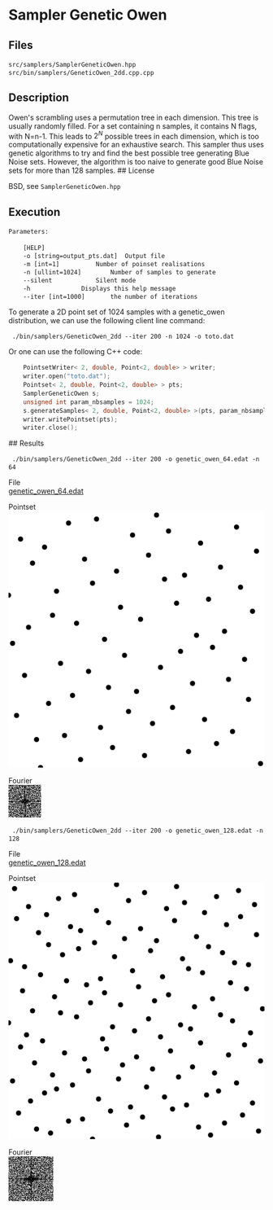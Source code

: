 # Sampler Genetic Owen


## Files

    src/samplers/SamplerGeneticOwen.hpp  
    src/bin/samplers/GeneticOwen_2dd.cpp.cpp

## Description


Owen's scrambling uses a permutation tree in each dimension. This tree is usually randomly filled. For a set containing n samples, it contains N flags, with N=n-1. This leads to $2^N$ possible trees in each dimension, which is too computationally expensive for an exhaustive search. This sampler thus uses genetic algorithms to try and find the best possible tree generating Blue Noise sets. However, the algorithm is too naive to generate good Blue Noise sets for more than 128 samples.
## License

BSD, see `SamplerGeneticOwen.hpp`

## Execution

```
Parameters:  

	[HELP]
	-o [string=output_pts.dat]	Output file
	-m [int=1]			Number of poinset realisations
	-n [ullint=1024]		Number of samples to generate
	--silent 			Silent mode
	-h 				Displays this help message
	--iter [int=1000]		the number of iterations
```			

To generate a 2D point set of 1024 samples with a genetic_owen distribution, we can use the following client line command:

     ./bin/samplers/GeneticOwen_2dd --iter 200 -n 1024 -o toto.dat

Or one can use the following C++ code:

```	cpp		    
    PointsetWriter< 2, double, Point<2, double> > writer;
    writer.open("toto.dat");
    Pointset< 2, double, Point<2, double> > pts;
    SamplerGeneticOwen s;
    unsigned int param_nbsamples = 1024;
    s.generateSamples< 2, double, Point<2, double> >(pts, param_nbsamples);
    writer.writePointset(pts);
    writer.close();
```			


## Results

     ./bin/samplers/GeneticOwen_2dd --iter 200 -o genetic_owen_64.edat -n 64

File  
[genetic_owen_64.edat](data/genetic_owen/genetic_owen_64.edat)

Pointset  
[![](data/genetic_owen/genetic_owen_64.png)](data/genetic_owen/genetic_owen_64.png)

Fourier  
[![](data/genetic_owen/genetic_owen_64_fourier.png)](data/genetic_owen/genetic_owen_64_fourier.png)

     ./bin/samplers/GeneticOwen_2dd --iter 200 -o genetic_owen_128.edat -n 128

File  
[genetic_owen_128.edat](data/genetic_owen/genetic_owen_128.edat)

Pointset  
[![](data/genetic_owen/genetic_owen_128.png)](data/genetic_owen/genetic_owen_128.png)

Fourier  
[![](data/genetic_owen/genetic_owen_128_fourier.png)](data/genetic_owen/genetic_owen_128_fourier.png)
